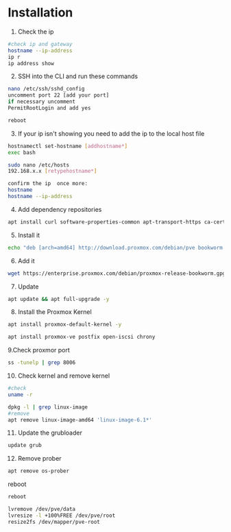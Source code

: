 # Installation

1. Check the ip 

```bash
#check ip and gateway
hostname --ip-address  
ip r
ip address show
```

2. SSH into the CLI and run these commands
```bash
nano /etc/ssh/sshd_config
uncomment port 22 [add your port]
if necessary uncomment
PermitRootLogin and add yes

reboot
```
3. If your ip isn't showing you need to add the ip to the local host file 
```bash
hostnamectl set-hostname [addhostname*]
exec bash

sudo nano /etc/hosts
192.168.x.x [retypehostname*]

confirm the ip  once more:
hostname
hostname --ip-address
```

4. Add dependency repositories
```bash
apt install curl software-properties-common apt-transport-https ca-certificates gnupg2
```
5. Install it 
```bash
echo "deb [arch=amd64] http://download.proxmox.com/debian/pve bookworm pve-no-subscription" > /etc/apt/sources.list.d/pve-install-repo.list
```
6. Add it
```bash
wget https://enterprise.proxmox.com/debian/proxmox-release-bookworm.gpg -O /etc/apt/trusted.gpg.d/proxmox-release-bookworm.gpg  
```
7. Update
```bash
apt update && apt full-upgrade -y
```
8. Install the Proxmox Kernel
```bash
apt install proxmox-default-kernel -y
```
```bash
apt install proxmox-ve postfix open-iscsi chrony
```
9.Check proxmor port
```bash
ss -tunelp | grep 8006
```
10. Check kernel and remove kernel
```bash
#check
uname -r

dpkg -l | grep linux-image
#remove
apt remove linux-image-amd64 'linux-image-6.1*' 
```
11. Update the grubloader
```bash
update grub
```
12. Remove prober
```bash
apt remove os-prober
```
reboot
```bash
reboot
```


```bash
lvremove /dev/pve/data
lvresize -l +100%FREE /dev/pve/root
resize2fs /dev/mapper/pve-root
```
